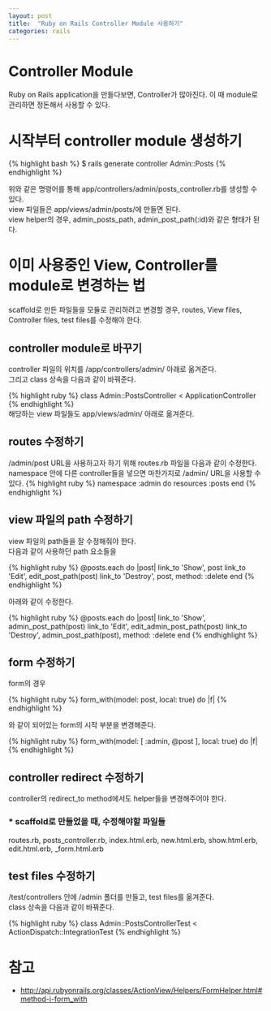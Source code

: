 ```yaml
---
layout: post
title:  "Ruby on Rails Controller Module 사용하기"
categories: rails
---
```


# Controller Module
Ruby on Rails application을 만들다보면, Controller가 많아진다.
이 때 module로 관리하면 정돈해서 사용할 수 있다.

# 시작부터 controller module 생성하기

{% highlight bash %}
$ rails generate controller Admin::Posts
{% endhighlight %}

위와 같은 명령어를 통해 app/controllers/admin/posts_controller.rb를 생성할 수 있다.<br />
view 파일들은 app/views/admin/posts/에 만들면 된다.<br />
view helper의 경우, admin_posts_path, admin_post_path(:id)와 같은 형태가 된다.

# 이미 사용중인 View, Controller를 module로 변경하는 법
scaffold로 만든 파일들을 모듈로 관리하려고 변경할 경우, routes, View files, Controller files, test files를 수정해야 한다.

## controller module로 바꾸기
controller 파일의 위치를 /app/controllers/admin/ 아래로 옮겨준다.<br />
그리고 class 상속을 다음과 같이 바꿔준다.

{% highlight ruby %}
class Admin::PostsController < ApplicationController
{% endhighlight %}
<br />
해당하는 view 파일들도 app/views/admin/ 아래로 옮겨준다.

## routes 수정하기
/admin/post URL을 사용하고자 하기 위해 routes.rb 파일을 다음과 같이 수정한다.
namespace 안에 다른 controller들을 넣으면 마찬가지로 /admin/ URL을 사용할 수 있다.
{% highlight ruby %}
namespace :admin do
	resources :posts
 end
{% endhighlight %}

## view 파일의 path 수정하기
view 파일의 path들을 잘 수정해줘야 한다.<br>
다음과 같이 사용하던 path 요소들을

{% highlight ruby %}
@posts.each do |post|
  link_to 'Show', post
  link_to 'Edit', edit_post_path(post)
  link_to 'Destroy', post, method: :delete
end
{% endhighlight %}

아래와 같이 수정한다.

{% highlight ruby %}
@posts.each do |post|
  link_to 'Show', admin_post_path(post)
  link_to 'Edit', edit_admin_post_path(post)
  link_to 'Destroy', admin_post_path(post), method: :delete
end
{% endhighlight %}

## form 수정하기
form의 경우

{% highlight ruby %}
form_with(model: post, local: true) do |f|
{% endhighlight %}

와 같이 되어있는 form의 시작 부분을 변경해준다.

{% highlight ruby %}
form_with(model: [ :admin, @post ], local: true) do |f|
{% endhighlight %}

## controller redirect 수정하기
controller의 redirect_to method에서도 helper들을 변경해주어야 한다.<br />

### * scaffold로 만들었을 때, 수정해야할 파일들
routes.rb, posts_controller.rb, index.html.erb, new.html.erb, show.html.erb, edit.html.erb, \_form.html.erb

## test files 수정하기
/test/controllers 안에 /admin 폴더를 만들고, test files를 옮겨준다.<br />
class 상속을 다음과 같이 바꿔준다.

{% highlight ruby %}
class Admin::PostsControllerTest < ActionDispatch::IntegrationTest
{% endhighlight %}

# 참고

* <http://api.rubyonrails.org/classes/ActionView/Helpers/FormHelper.html#method-i-form_with>
